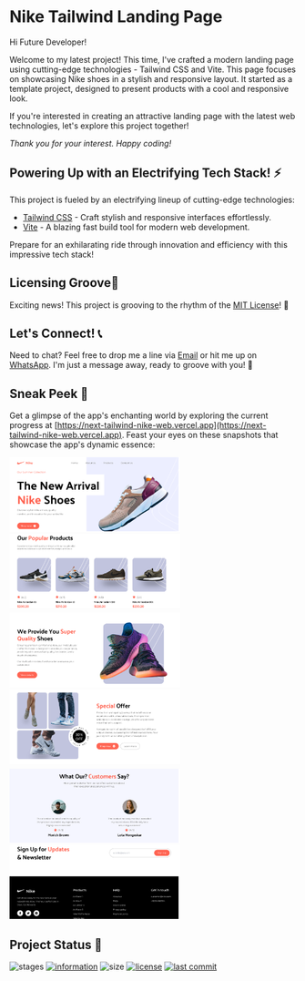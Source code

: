# Nike Tailwind Landing Page

Hi Future Developer!

Welcome to my latest project! This time, I've crafted a modern landing page using cutting-edge technologies - Tailwind CSS and Vite. This page focuses on showcasing Nike shoes in a stylish and responsive layout. It started as a template project, designed to present products with a cool and responsive look.

If you're interested in creating an attractive landing page with the latest web technologies, let's explore this project together!

*Thank you for your interest. Happy coding!*

## Powering Up with an Electrifying Tech Stack! ⚡

This project is fueled by an electrifying lineup of cutting-edge technologies:

- [Tailwind CSS](https://tailwindcss.com/) - Craft stylish and responsive interfaces effortlessly.
- [Vite](https://vitejs.dev/) - A blazing fast build tool for modern web development.

Prepare for an exhilarating ride through innovation and efficiency with this impressive tech stack!

## Licensing Groove🕺

Exciting news! This project is grooving to the rhythm of the [MIT License](https://github.com/novaardiansyah/next-tailwind-nike-web/blob/main/LICENSE)! 🎉

## Let's Connect! 📞

Need to chat? Feel free to drop me a line via [Email](mailto:novaardiansyah78@gmail.com) or hit me up on [WhatsApp](https://wa.me/6289506668480?text=Hi%20Nova,%20I%20have%20a%20question%20about%20your%20project%20on%20GitHub:%20https://github.com/novaardiansyah/next-tailwind-nike-web). I'm just a message away, ready to groove with you! 📩


## Sneak Peek 🌟

Get a glimpse of the app's enchanting world by exploring the current progress at [https://next-tailwind-nike-web.vercel.app](https://next-tailwind-nike-web.vercel.app). Feast your eyes on these snapshots that showcase the app's dynamic essence:

<div style="margin-bottom: 5px">
  <img src="public/capture/image-1.png" alt="image-1" style="width: 300px; margin-right: 10px" />
  <img src="public/capture/image-2.png" alt="image-2" style="width: 300px;" />
</div>

<div style="margin-bottom: 5px">
  <img src="public/capture/image-3.png" alt="image-3" style="width: 300px; margin-right: 10px" />
  <img src="public/capture/image-4.png" alt="image-4" style="width: 300px; margin-right: 10px" />
</div>

<div style="margin-bottom: 5px">
  <img src="public/capture/image-5.png" alt="image-5" style="width: 300px; margin-right: 10px" />
  <img src="public/capture/image-6.png" alt="image-6" style="width: 300px; margin-right: 10px" />
</div>

## Project Status 🚀 

![stages](https://img.shields.io/badge/stages-production-informational)
[![information](https://img.shields.io/badge/information-references-informational)](https://github.com/novaardiansyah/next-tailwind-nike-web/blob/main/references.json)
![size](https://img.shields.io/github/repo-size/novaardiansyah/next-tailwind-nike-web?label=size&color=informational)
[![license](https://img.shields.io/badge/license-MIT-blue.svg)](https://github.com/novaardiansyah/next-tailwind-nike-web/blob/main/LICENSE)
[![last commit](https://img.shields.io/github/last-commit/novaardiansyah/next-tailwind-nike-web?label=last%20commit&color=informational)](https://github.com/novaardiansyah/next-tailwind-nike-web/commits/main)